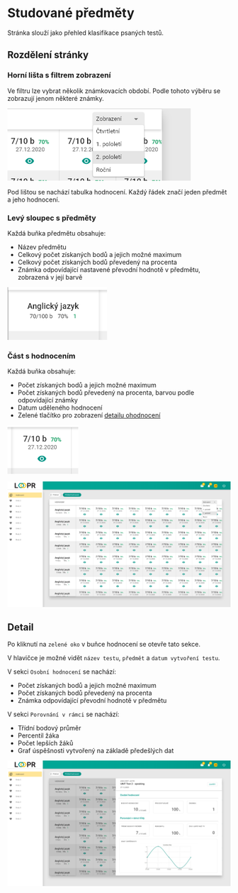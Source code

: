 # Studované předměty
Stránka slouží jako přehled klasifikace psaných testů.

## Rozdělení stránky

### Horní lišta s filtrem zobrazení
Ve filtru lze vybrat několik známkovacích období. Podle tohoto výběru se zobrazují jenom některé známky.

![](images/filter.png)

Pod lištou se nachází tabulka hodnocení. Každý řádek značí jeden předmět a jeho hodnocení.

### Levý sloupec s předměty
Každá buňka předmětu obsahuje:
* Název předmětu
* Celkový počet získaných bodů a jejich možné maximum
* Celkový počet získaných bodů převedený na procenta
* Známka odpovídající nastavené převodní hodnotě v předmětu, zobrazená v její barvě

![](images/subject.png)

### Část s hodnocením
Každá buňka obsahuje:
* Počet získaných bodů a jejich možné maximum
* Počet získaných bodů převedený na procenta, barvou podle odpovídající známky
* Datum uděleného hodnocení
* Zelené tlačítko pro zobrazení [detailu ohodnocení](#Detail)

![](images/grade.png)

![](images/grading.png)

## Detail
Po kliknutí na `zelené oko` v buňce hodnocení se otevře tato sekce.   

V hlavičce je možné vidět `název testu`, `předmět` a `datum vytvoření testu`.

V sekci `Osobní hodnocení` se nachází:
* Počet získaných bodů a jejich možné maximum
* Počet získaných bodů převedený na procenta
* Známka odpovídající převodní hodnotě v předmětu

V sekci `Porovnání v rámci` se nachází:
* Třídní bodový průměr
* Percentil žáka
* Počet lepších žáků
* Graf úspěšnosti vytvořený na základě předešlých dat

![](images/grading-detail.png)

